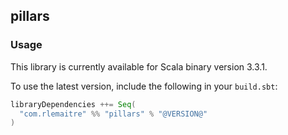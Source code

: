 ## pillars

### Usage

This library is currently available for Scala binary version 3.3.1.

To use the latest version, include the following in your `build.sbt`:

```scala
libraryDependencies ++= Seq(
  "com.rlemaitre" %% "pillars" % "@VERSION@"
)
```
